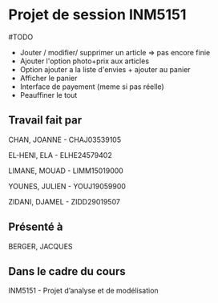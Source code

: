 # Projet de session INM5151

#TODO

- Jouter / modifier/ supprimer un article => pas encore finie 
- Ajouter l'option photo+prix aux articles
- Option ajouter a la liste d'envies + ajouter au panier
- Afficher le panier 
- Interface de payement (meme si pas réelle)
- Peauffiner le tout


## Travail fait par

CHAN, JOANNE - CHAJ03539105 

EL-HENI, ELA - ELHE24579402 

LIMANE, MOUAD - LIMM15019000 

YOUNES, JULIEN - YOUJ19059900 

ZIDANI, DJAMEL - ZIDD29019507

## Présenté à 

BERGER, JACQUES

## Dans le cadre du cours

INM5151 - Projet d’analyse et de modélisation
